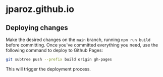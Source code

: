 # jparoz.github.io

## Deploying changes
Make the desired changes on the `main` branch,
running `npm run build` before committing.
Once you've committed everything you need,
use the following command to deploy to Github Pages:

```sh
git subtree push --prefix build origin gh-pages
```

This will trigger the deployment process.
